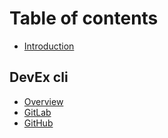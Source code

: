 # Table of contents

* [Introduction](README.md)

## DevEx cli

* [Overview](devex-cli/overview.md)
* [GitLab](devex-cli/gitlab.md)
* [GitHub](devex-cli/github.md)
